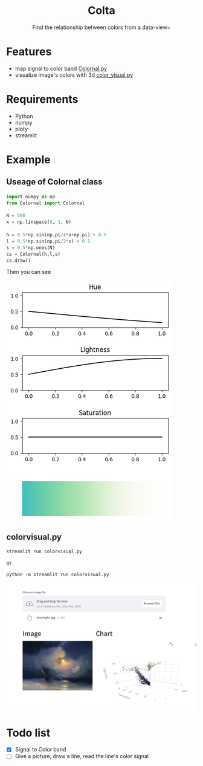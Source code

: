 <h1 align="center">
Colta
</h1>

<p align="center">
Find the relationship between colors from a data-view~
</p>


# Features

- map signal to color band [Colornal.py](./Colornal.py)
- visualize image's colors with 3d [color_visual.py](./color_visual.py)

# Requirements

- Python
- numpy
- ploty
- streamlit

# Example

## Useage of Colornal class

```Python
import numpy as np
from Colornal import Colornal

N = 500
x = np.linspace(0, 1, N)

h = 0.5*np.sin(np.pi/4*x+np.pi) + 0.5
l = 0.5*np.sin(np.pi/2*x) + 0.5
s = 0.5*np.ones(N)
cs = Colornal(h,l,s)
cs.draw()
```

Then you can see

![example](./pics/example.png)

## colorvisual.py

```
streamlit run colorvisual.py
```

or

```
python -m streamlit run colorvisual.py
```

![3的](./pics/3d.png)


# Todo list
- [x] Signal to Color band
- [ ] Give a picture, draw a line, read the line's color signal
